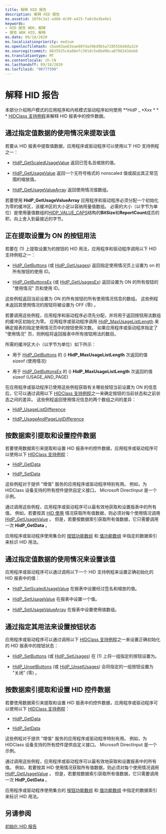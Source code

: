 ```yaml
---
title: 解释 HID 报告
description: 解释 HID 报告
ms.assetid: 10f8c3a1-ad60-4c99-a425-fa8c9a3be0e1
keywords:
- HID 报告 WDK，解释
- 报告 WDK HID，解释
ms.date: 09/10/2020
ms.localizationpriority: medium
ms.openlocfilehash: cbae03aa63eae007da396d9b5a7285556d4da324
ms.sourcegitcommit: 8835925c6a88efc301dc5e8bd9bca87082416eb6
ms.translationtype: MT
ms.contentlocale: zh-CN
ms.lasthandoff: 09/18/2020
ms.locfileid: "90777599"
---
```

# <a name="interpreting-hid-reports"></a>解释 HID 报告

本部分介绍用户模式的应用程序和内核模式驱动程序如何使用 **HidP \_ *Xxx * * * [HIDClass 支持例程](/windows-hardware/drivers/ddi/index)来解释 HID 报表中的控件数据。

## <a name="extracting-value-data-by-specifying-its-usage"></a>通过指定值数据的使用情况来提取该值

若要从 HID 报表中提取值数据，应用程序或驱动程序可以使用以下 HID 支持例程之一：

- [HidP_GetScaledUsageValue](/windows-hardware/drivers/ddi/hidpi/nf-hidpi-hidp_getscaledusagevalue) 返回已签名且缩放的值。

- [HidP_GetUsageValue](/windows-hardware/drivers/ddi/hidpi/nf-hidpi-hidp_getusagevalue) 返回一个无符号格式的 nonscaled 值或超出其正常范围的缩放值。

- [HidP_GetUsageValueArray](/windows-hardware/drivers/ddi/hidpi/nf-hidpi-hidp_getusagevaluearray) 返回使用情况值数组。

若要使用 **HidP_GetUsageValueArray** 应用程序和驱动程序必须分配一个初始化为零的缓冲区，该缓冲区的大小足以容纳用量值数组。 必需的大小（以字节为单位）是使用量值数组的[HIDP_VALUE_CAPS](/windows-hardware/drivers/ddi/hidpi/ns-hidpi-_hidp_value_caps)结构的**BitSize**和**ReportCount**成员的积，向上舍入到最接近的字节。

## <a name="extracting-button-usages-that-are-set-to-on"></a>正在提取设置为 ON 的按钮用法

若要在 (1) 上提取设置为的按钮的 HID 用法，应用程序和驱动程序调用以下 HID 支持例程之一：

- [HidP_GetButtons](/windows-hardware/drivers/hid/hdpi-h-macros) (或 [HidP_GetUsages](/windows-hardware/drivers/ddi/hidpi/nf-hidpi-hidp_getusages)) 返回指定使用情况页上设置为 on 的所有按钮的使用 ID。

- [HidP_GetButtonsEx](/windows-hardware/drivers/hid/hdpi-h-macros#hidp_getbuttonsex) (或 [HidP_GetUsagesEx](/windows-hardware/drivers/ddi/hidpi/nf-hidpi-hidp_getusagesex)) 返回设置为 ON 的所有按钮的 "使用情况" 页和使用 ID。

这些例程返回当前设置为 ON 的所有按钮的所有使用情况信息的数组。 这些例程未返回其使用情况的按钮将被设置为 OFF (零) 。

若要调用这些例程，应用程序和驱动程序必须先分配，并将用于返回按钮用法数组的缓冲区初始化为零。 应用程序或驱动程序调用 [HidP_MaxUsageListLength](/windows-hardware/drivers/ddi/hidpi/nf-hidpi-hidp_maxusagelistlength) 来确定报表的指定使用情况页中的按钮使用次数。 如果应用程序或驱动程序指定了 "使用情况" 页，则例程将返回报表中所有按钮用法的数目。

所需的缓冲区大小（以字节为单位）如下所示：

- 用于 [HidP_GetButtons](/windows-hardware/drivers/hid/hdpi-h-macros) 的 () **HidP_MaxUsageListLength** 次返回的值 sizeof (使用情况) 

- 用于 [HidP_GetButtonsEx](/windows-hardware/drivers/hid/hdpi-h-macros#hidp_getbuttonsex) 的 () **HidP_MaxUsageListLength** 次返回的值 sizeof (USAGE_AND_PAGE) 

在应用程序或驱动程序已使用这些例程获取有关哪些按钮当前设置为 ON 的信息后，它可以通过调用以下 [HIDClass 支持例程](/windows-hardware/drivers/ddi/_hid/#hidclass-support-routines)之一来确定按钮的当前状态和之前状态之间的差异。 这些例程返回使用情况信息的两个数组之间的差异：

- [HidP_UsageListDifference](/windows-hardware/drivers/ddi/hidpi/nf-hidpi-hidp_usagelistdifference)

- [HidP_UsageAndPageListDifference](/windows-hardware/drivers/ddi/hidpi/nf-hidpi-hidp_usageandpagelistdifference)

## <a name="extracting-and-setting-control-data-by-data-indices"></a>按数据索引提取和设置控件数据

若要使用数据索引来提取和设置 HID 报表中的控件数据，应用程序或驱动程序可以使用以下 [HIDClass 支持例程](/windows-hardware/drivers/ddi/_hid/#hidclass-support-routines)：

- [HidP_GetData](/windows-hardware/drivers/ddi/hidpi/nf-hidpi-hidp_getdata)

- [HidP_SetData](/windows-hardware/drivers/ddi/hidpi/nf-hidpi-hidp_setdata)

这些例程对于提供 "增值" 服务的应用程序或驱动程序特别有用。 例如，为 HIDClass 设备支持的所有控件提供自定义接口。 Microsoft DirectInput 是一个示例。

通过调用这些例程，应用程序或驱动程序可以最有效地获取和设置报表中的所有值。 例如，若要按其 [HID 使用](/windows-hardware/drivers/hid/hid-usages) 情况获取所有值数据，则必须对每个使用情况调用 [HidP_GetUsageValue](/windows-hardware/drivers/ddi/hidpi/nf-hidpi-hidp_getusagevalue) 。 但是，若要按数据索引获取所有值数据，它只需要调用一次 **HidP_GetData** 。

应用程序或驱动程序使用集合的 [按钮功能数组](/windows-hardware/drivers/hid/button-capability-arrays) 和 [值功能数组](/windows-hardware/drivers/hid/value-capability-arrays) 中指定的数据索引来标识 HID 用法。

## <a name="setting-value-data-by-specifying-its-usage"></a>通过指定值数据的使用情况来设置该值

应用程序或驱动程序可以通过调用以下一个 HID 支持例程来设置正确初始化的 HID 报表中的值：

- [HidP_SetScaledUsageValue](/windows-hardware/drivers/ddi/hidpi/nf-hidpi-hidp_setscaledusagevalue) 在报表中设置经过签名和缩放的值。

- [HidP_SetUsageValue](/windows-hardware/drivers/ddi/hidpi/nf-hidpi-hidp_setusagevalue) 在报表中设置一个值。

- [HidP_SetUsageValueArray](/windows-hardware/drivers/ddi/hidpi/nf-hidpi-hidp_setusagevaluearray) 在报表中设置使用值数组。

## <a name="setting-button-state-by-specifying-its-usage"></a>通过指定其用法来设置按钮状态

应用程序或驱动程序可以通过调用以下 [HIDClass 支持例程](/windows-hardware/drivers/ddi/_hid/#hidclass-support-routines)之一来设置正确初始化的 HID 报表中的按钮状态：

- [HidP_SetButtons](/windows-hardware/drivers/hid/hdpi-h-macros#hidp_setbuttons) (或 [HidP_SetUsages](/windows-hardware/drivers/ddi/hidpi/nf-hidpi-hidp_setusages)) 在 (1) 上将一组指定的按钮设置为。

- [HidP_UnsetButtons](/windows-hardware/drivers/hid/hdpi-h-macros#hidp_unsetbuttons) (或 [HidP_UnsetUsages](/windows-hardware/drivers/ddi/hidpi/nf-hidpi-hidp_unsetusages)) 会将指定的一组按钮设置为 "关闭" (零) 。

## <a name="extracting-and-setting-hid-control-data-by-data-indices"></a>按数据索引提取和设置 HID 控件数据

若要使用数据索引来提取和设置 HID 报表中的控件数据，应用程序或驱动程序可以使用以下 [HIDClass 支持例程](/windows-hardware/drivers/ddi/_hid/#hidclass-support-routines)：

- [HidP_GetData](/windows-hardware/drivers/ddi/hidpi/nf-hidpi-hidp_getdata)

- [HidP_SetData](/windows-hardware/drivers/ddi/hidpi/nf-hidpi-hidp_setdata)

这些例程对于提供 "增值" 服务的应用程序或驱动程序特别有用。 例如，为 HIDClass 设备支持的所有控件提供自定义接口。 Microsoft DirectInput 是一个示例。

通过调用这些例程，应用程序或驱动程序可以最有效地获取和设置报表中的所有值。 例如，若要按其 HID 使用情况获取所有值数据，则必须对每个使用情况调用 [HidP_GetUsageValue](/windows-hardware/drivers/ddi/hidpi/nf-hidpi-hidp_getusagevalue) 。 但是，若要按数据索引获取所有值数据，它只需要调用一次 **HidP_GetData** 。

应用程序或驱动程序使用集合的 [按钮功能数组](/windows-hardware/drivers/hid/button-capability-arrays) 和 [值功能数组](/windows-hardware/drivers/hid/value-capability-arrays) 中指定的数据索引来标识 HID 用法。

## <a name="see-also"></a>另请参阅

[初始化 HID 报告](initializing-hid-reports.md)
